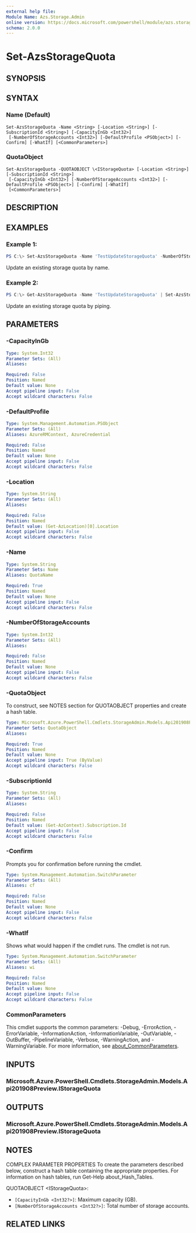 ```yaml
---
external help file:
Module Name: Azs.Storage.Admin
online version: https://docs.microsoft.com/powershell/module/azs.storage.admin/set-azsstoragequota
schema: 2.0.0
---
```


# Set-AzsStorageQuota

## SYNOPSIS


## SYNTAX

### Name (Default)
```
Set-AzsStorageQuota -Name <String> [-Location <String>] [-SubscriptionId <String>] [-CapacityInGb <Int32>]
 [-NumberOfStorageAccounts <Int32>] [-DefaultProfile <PSObject>] [-Confirm] [-WhatIf] [<CommonParameters>]
```

### QuotaObject
```
Set-AzsStorageQuota -QUOTAOBJECT \<IStorageQuota> [-Location <String>] [-SubscriptionId <String>]
 [-CapacityInGb <Int32>] [-NumberOfStorageAccounts <Int32>] [-DefaultProfile <PSObject>] [-Confirm] [-WhatIf]
 [<CommonParameters>]
```

## DESCRIPTION


## EXAMPLES

### Example 1:
```powershell
PS C:\> Set-AzsStorageQuota -Name 'TestUpdateStorageQuota' -NumberOfStorageAccounts 11 -CapacityInGb 22
```

Update an existing storage quota by name.

### Example 2:
```powershell
PS C:\> Get-AzsStorageQuota -Name 'TestUpdateStorageQuota' | Set-AzsStorageQuota -NumberOfStorageAccounts 22 -CapacityInGb 33
```

Update an existing storage quota by piping.

## PARAMETERS

### -CapacityInGb


```yaml
Type: System.Int32
Parameter Sets: (All)
Aliases:

Required: False
Position: Named
Default value: None
Accept pipeline input: False
Accept wildcard characters: False

```

### -DefaultProfile


```yaml
Type: System.Management.Automation.PSObject
Parameter Sets: (All)
Aliases: AzureRMContext, AzureCredential

Required: False
Position: Named
Default value: None
Accept pipeline input: False
Accept wildcard characters: False

```

### -Location


```yaml
Type: System.String
Parameter Sets: (All)
Aliases:

Required: False
Position: Named
Default value: (Get-AzLocation)[0].Location
Accept pipeline input: False
Accept wildcard characters: False

```

### -Name


```yaml
Type: System.String
Parameter Sets: Name
Aliases: QuotaName

Required: True
Position: Named
Default value: None
Accept pipeline input: False
Accept wildcard characters: False

```

### -NumberOfStorageAccounts


```yaml
Type: System.Int32
Parameter Sets: (All)
Aliases:

Required: False
Position: Named
Default value: None
Accept pipeline input: False
Accept wildcard characters: False

```

### -QuotaObject
To construct, see NOTES section for QUOTAOBJECT properties and create a hash table.

```yaml
Type: Microsoft.Azure.PowerShell.Cmdlets.StorageAdmin.Models.Api201908Preview.IStorageQuota
Parameter Sets: QuotaObject
Aliases:

Required: True
Position: Named
Default value: None
Accept pipeline input: True (ByValue)
Accept wildcard characters: False

```

### -SubscriptionId


```yaml
Type: System.String
Parameter Sets: (All)
Aliases:

Required: False
Position: Named
Default value: (Get-AzContext).Subscription.Id
Accept pipeline input: False
Accept wildcard characters: False

```

### -Confirm
Prompts you for confirmation before running the cmdlet.

```yaml
Type: System.Management.Automation.SwitchParameter
Parameter Sets: (All)
Aliases: cf

Required: False
Position: Named
Default value: None
Accept pipeline input: False
Accept wildcard characters: False

```

### -WhatIf
Shows what would happen if the cmdlet runs.
The cmdlet is not run.

```yaml
Type: System.Management.Automation.SwitchParameter
Parameter Sets: (All)
Aliases: wi

Required: False
Position: Named
Default value: None
Accept pipeline input: False
Accept wildcard characters: False

```

### CommonParameters
This cmdlet supports the common parameters: -Debug, -ErrorAction, -ErrorVariable, -InformationAction, -InformationVariable, -OutVariable, -OutBuffer, -PipelineVariable, -Verbose, -WarningAction, and -WarningVariable. For more information, see [about_CommonParameters](http://go.microsoft.com/fwlink/?LinkID=113216).

## INPUTS

### Microsoft.Azure.PowerShell.Cmdlets.StorageAdmin.Models.Api201908Preview.IStorageQuota

## OUTPUTS

### Microsoft.Azure.PowerShell.Cmdlets.StorageAdmin.Models.Api201908Preview.IStorageQuota



## NOTES

COMPLEX PARAMETER PROPERTIES
To create the parameters described below, construct a hash table containing the appropriate properties. For information on hash tables, run Get-Help about_Hash_Tables.

QUOTAOBJECT \<IStorageQuota>: 
  - `[CapacityInGb <Int32?>]`: Maximum capacity (GB).
  - `[NumberOfStorageAccounts <Int32?>]`: Total number of storage accounts.

## RELATED LINKS

